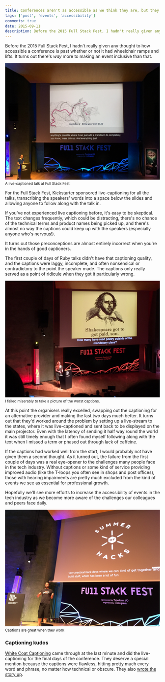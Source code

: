 ```yaml
---
title: Conferences aren't as accessible as we think they are, but they're getting better
tags: ['post', 'events', 'accessibility']
comments: true
date: 2015-09-11
description: Before the 2015 Full Stack Fest, I hadn't really given any thought to how accessible a conference is past whether or not it had wheelchair ramps and lifts. It turns out there's _way_ more to making an event inclusive than that.
---
```


Before the 2015 Full Stack Fest, I hadn't really given any thought to how accessible a conference is past whether or not it had wheelchair ramps and lifts. It turns out there's _way_ more to making an event inclusive than that.

![A live-captioned talk at Full Stack Fest](/images/2015-09-11_good2.jpg) <small>A live-captioned talk at Full Stack Fest</small>

For the Full Stack Fest, Kickstarter sponsored live-captioning for all the talks, transcribing the speakers' words into a space below the slides and allowing anyone to follow along with the talk in.

If you've not experienced live captioning before, it's easy to be skeptical. The text changes frequently, which could be distracting, there's no chance of the technical terms and product names being picked up, and there's almost no way the captions could keep up with the speakers (especially anyone who's nervous!).

It turns out those preconceptions are almost entirely incorrect when you're in the hands of good captioners.

The first couple of days of Ruby talks didn't have that captioning quality, and the captions were laggy, incomplete, and often nonsensical or contradictory to the point the speaker made. The captions only really served as a point of ridicule when they got it particularly wrong.

![Less useful captions at Full Stack Fest](/images/2015-09-11_poor.jpg) <small>I failed miserably to take a picture of the worst captions.</small>

At this point the organisers really excelled, swapping out the captioning for an alternative provider and making the last two days much better. It turns out that they'd worked around the problem by setting up a live-stream to the states, where it was live-captioned and sent back to be displayed on the main projector. Even with the latency of sending it half way round the world it was still timely enough that I often found myself following along with the text when I missed a term or phased out through lack of caffeine.

If the captions had worked well from the start, I would probably not have given them a second thought. As it turned out, the failure from the first couple of days was a real eye-opener to the challenges many people face in the tech industry. Without captions or some kind of service providing improved audio (like the T-loops you often see in shops and post offices), those with hearing impairments are pretty much excluded from the kind of events we see as essential for professional growth.

Hopefully we'll see more efforts to increase the accessibility of events in the tech industry as we become more aware of the challenges our colleagues and peers face daily.

![A live-captioned talk at Full Stack Fest](/images/2015-09-11_good.jpg) <small>Captions are great when they work</small>

### Captioning kudos

[White Coat Captioning](http://www.whitecoatcaptioning.com/) came through at the last minute and did the live-captioning for the final days of the conference. They deserve a special mention because the captions were flawless, hitting pretty much every word and phrase, no matter how technical or obscure. They also [wrote the story up](https://storify.com/whitecoatcapxg/help-is-here).
